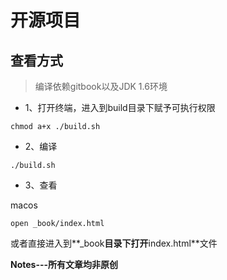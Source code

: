 # 开源项目

## 查看方式

> 编译依赖gitbook以及JDK 1.6环境


* 1、打开终端，进入到build目录下赋予可执行权限

```
chmod a+x ./build.sh
```

* 2、编译

```
./build.sh
```

* 3、查看

macos

```
open _book/index.html
```

或者直接进入到**_book**目录下打开**index.html**文件


**Notes---所有文章均非原创**


